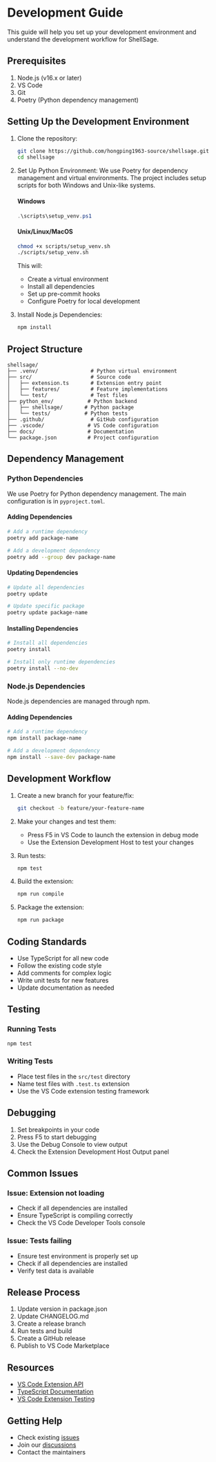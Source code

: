 # Development Guide

This guide will help you set up your development environment and understand the development workflow for ShellSage.

## Prerequisites

1. Node.js (v16.x or later)
2. VS Code
3. Git
4. Poetry (Python dependency management)

## Setting Up the Development Environment

1. Clone the repository:
   ```bash
   git clone https://github.com/hongping1963-source/shellsage.git
   cd shellsage
   ```

2. Set Up Python Environment:
   We use Poetry for dependency management and virtual environments. The project includes setup scripts for both Windows and Unix-like systems.

   #### Windows
   ```powershell
   .\scripts\setup_venv.ps1
   ```

   #### Unix/Linux/MacOS
   ```bash
   chmod +x scripts/setup_venv.sh
   ./scripts/setup_venv.sh
   ```

   This will:
   - Create a virtual environment
   - Install all dependencies
   - Set up pre-commit hooks
   - Configure Poetry for local development

3. Install Node.js Dependencies:
   ```bash
   npm install
   ```

## Project Structure

```
shellsage/
├── .venv/                 # Python virtual environment
├── src/                   # Source code
│   ├── extension.ts       # Extension entry point
│   ├── features/          # Feature implementations
│   └── test/              # Test files
├── python_env/           # Python backend
│   ├── shellsage/       # Python package
│   └── tests/           # Python tests
├── .github/               # GitHub configuration
├── .vscode/              # VS Code configuration
├── docs/                 # Documentation
└── package.json          # Project configuration
```

## Dependency Management

### Python Dependencies

We use Poetry for Python dependency management. The main configuration is in `pyproject.toml`.

#### Adding Dependencies

```bash
# Add a runtime dependency
poetry add package-name

# Add a development dependency
poetry add --group dev package-name
```

#### Updating Dependencies

```bash
# Update all dependencies
poetry update

# Update specific package
poetry update package-name
```

#### Installing Dependencies

```bash
# Install all dependencies
poetry install

# Install only runtime dependencies
poetry install --no-dev
```

### Node.js Dependencies

Node.js dependencies are managed through npm.

#### Adding Dependencies

```bash
# Add a runtime dependency
npm install package-name

# Add a development dependency
npm install --save-dev package-name
```

## Development Workflow

1. Create a new branch for your feature/fix:
   ```bash
   git checkout -b feature/your-feature-name
   ```

2. Make your changes and test them:
   - Press F5 in VS Code to launch the extension in debug mode
   - Use the Extension Development Host to test your changes

3. Run tests:
   ```bash
   npm test
   ```

4. Build the extension:
   ```bash
   npm run compile
   ```

5. Package the extension:
   ```bash
   npm run package
   ```

## Coding Standards

- Use TypeScript for all new code
- Follow the existing code style
- Add comments for complex logic
- Write unit tests for new features
- Update documentation as needed

## Testing

### Running Tests
```bash
npm test
```

### Writing Tests
- Place test files in the `src/test` directory
- Name test files with `.test.ts` extension
- Use the VS Code extension testing framework

## Debugging

1. Set breakpoints in your code
2. Press F5 to start debugging
3. Use the Debug Console to view output
4. Check the Extension Development Host Output panel

## Common Issues

### Issue: Extension not loading
- Check if all dependencies are installed
- Ensure TypeScript is compiling correctly
- Check the VS Code Developer Tools console

### Issue: Tests failing
- Ensure test environment is properly set up
- Check if all dependencies are installed
- Verify test data is available

## Release Process

1. Update version in package.json
2. Update CHANGELOG.md
3. Create a release branch
4. Run tests and build
5. Create a GitHub release
6. Publish to VS Code Marketplace

## Resources

- [VS Code Extension API](https://code.visualstudio.com/api)
- [TypeScript Documentation](https://www.typescriptlang.org/docs)
- [VS Code Extension Testing](https://code.visualstudio.com/api/working-with-extensions/testing-extension)

## Getting Help

- Check existing [issues](https://github.com/hongping1963-source/shellsage/issues)
- Join our [discussions](https://github.com/hongping1963-source/shellsage/discussions)
- Contact the maintainers
